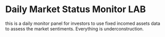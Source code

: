 # Daily Market Status Monitor LAB
this is a daily monitor panel for investors to use fixed incomed assets data to assess the market sentiments.
Everything is underconstruction.
